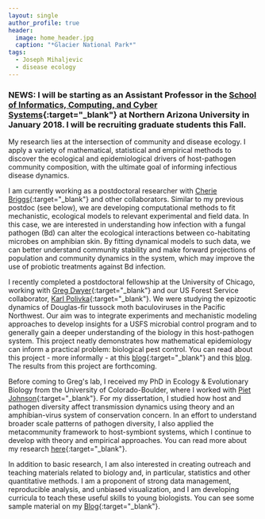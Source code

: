 ```yaml
---
layout: single
author_profile: true
header:
  image: home_header.jpg
  caption: "*Glacier National Park*"
tags:
  - Joseph Mihaljevic
  - disease ecology
---
```



### NEWS: I will be starting as an Assistant Professor in the [School of Informatics, Computing, and Cyber Systems](http://nau.edu/SICCS/){:target="_blank"} at Northern Arizona University in January 2018. I will be recruiting graduate students this Fall. 


My research lies at the intersection of community and disease ecology. I apply a variety of mathematical, statistical and empirical methods to discover the ecological and epidemiological drivers of host-pathogen community composition, with the ultimate goal of informing infectious disease dynamics. 

I am currently working as a postdoctoral researcher with [Cherie Briggs](https://labs.eemb.ucsb.edu/briggs/cherie/members){:target="_blank"} and other collaborators. Similar to my previous postdoc (see below), we are developing computational methods to fit mechanistic, ecological models to relevant experimental and field data. In this case, we are interested in understanding how infection with a fungal pathogen (Bd) can alter the ecological interactions between co-habitating microbes on amphibian skin. By fitting dynamical models to such data, we can better understand community stability and make forward projections of population and community dynamics in the system, which may improve the use of probiotic treatments against Bd infection.

I recently completed a postdoctoral fellowship at the University of Chicago, working with [Greg Dwyer](http://dwyerlab.uchicago.edu){:target="_blank"} and our US Forest Service collaborator, [Karl Polivka](http://www.fs.fed.us/research/people/profile.php?alias=kpolivka){:target="_blank"}. We were studying the epizootic dynamics of Douglas-fir tussock moth baculoviruses in the Pacific Northwest. Our aim was to integrate experiments and mechanistic modeling approaches to develop insights for a USFS microbial control program and to generally gain a deeper understanding of the biology in this host-pathogen system. This project neatly demonstrates how mathematical epidemiology can inform a practical problem: biological pest control. You can read about this project - more informally - at this [blog](http://www.numbatmedia.com/stories/2016/4/5/mihaljevic?platform=hootsuite){:target="_blank"} and this [blog](https://rcc.uchicago.edu/woods). The results from this project are forthcoming. 

Before coming to Greg's lab, I received my PhD in Ecology & Evolutionary Biology from the University of Colorado-Boulder, where I worked with [Piet Johnson](http://www.colorado.edu/eeb/facultysites/pieter/){:target="_blank"}. For my dissertation, I studied how host and pathogen diversity affect transmission dynamics using theory and an amphibian-virus system of conservation concern. In an effort to understand broader scale patterns of pathogen diversity, I also applied the metacommunity framework to host-symbiont systems, which I continue to develop with theory and empirical approaches. You can read more about my research [here](/research/){:target="_blank"}.

In addition to basic research, I am also interested in creating outreach and teaching materials related to biology and, in particular, statistics and other quantitative methods. I am a proponent of strong data management, reproducible analysis, and unbiased visualization, and I am developing curricula to teach these useful skills to young biologists. You can see some sample material on my [Blog](/blog/){:target="_blank"}. 